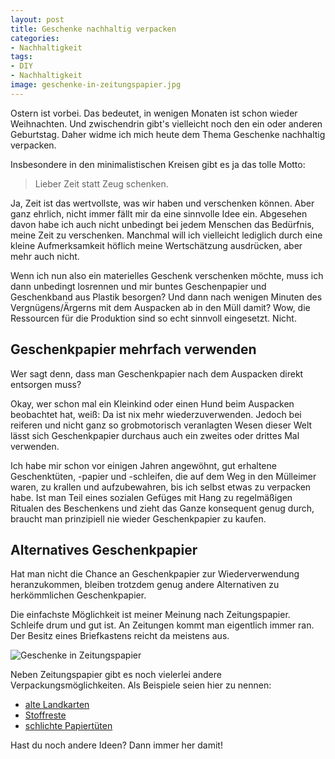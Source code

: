 ```yaml
---
layout: post
title: Geschenke nachhaltig verpacken
categories:
- Nachhaltigkeit
tags:
- DIY
- Nachhaltigkeit
image: geschenke-in-zeitungspapier.jpg
---
```


Ostern ist vorbei. Das bedeutet, in wenigen Monaten ist schon wieder
Weihnachten. Und zwischendrin gibt's vielleicht noch den ein oder anderen
Geburtstag. Daher widme ich mich heute dem Thema Geschenke nachhaltig verpacken.

Insbesondere in den minimalistischen Kreisen gibt es ja das tolle Motto:
> Lieber Zeit statt Zeug schenken.

Ja, Zeit ist das wertvollste, was wir haben und verschenken können. Aber ganz
ehrlich, nicht immer fällt mir da eine sinnvolle Idee ein. Abgesehen davon habe
ich auch nicht unbedingt bei jedem Menschen das Bedürfnis, meine Zeit zu
verschenken. Manchmal will ich vielleicht lediglich durch eine kleine
Aufmerksamkeit höflich meine Wertschätzung ausdrücken, aber mehr auch nicht.

Wenn ich nun also ein materielles Geschenk verschenken möchte, muss ich dann
unbedingt losrennen und mir buntes Geschenpapier und Geschenkband aus Plastik
besorgen? Und dann nach wenigen Minuten des Vergnügens/Ärgerns mit dem Auspacken
ab in den Müll damit? Wow, die Ressourcen für die Produktion sind so echt
sinnvoll eingesetzt. Nicht.

## Geschenkpapier mehrfach verwenden

Wer sagt denn, dass man Geschenkpapier nach dem Auspacken direkt entsorgen muss?

Okay, wer schon mal ein Kleinkind oder einen Hund beim Auspacken beobachtet hat,
weiß: Da ist nix mehr wiederzuverwenden. Jedoch bei reiferen und nicht ganz so
grobmotorisch veranlagten Wesen dieser Welt lässt sich Geschenkpapier durchaus
auch ein zweites oder drittes Mal verwenden.

Ich habe mir schon vor einigen Jahren angewöhnt, gut erhaltene Geschenktüten,
-papier und -schleifen, die auf dem Weg in den Mülleimer waren, zu krallen und
aufzubewahren, bis ich selbst etwas zu verpacken habe. Ist man Teil eines
sozialen Gefüges mit Hang zu regelmäßigen Ritualen des Beschenkens und zieht das
Ganze konsequent genug durch, braucht man prinzipiell nie wieder Geschenkpapier
zu kaufen.

## Alternatives Geschenkpapier

Hat man nicht die Chance an Geschenkpapier zur Wiederverwendung heranzukommen,
bleiben trotzdem genug andere Alternativen zu herkömmlichen Geschenkpapier.

Die einfachste Möglichkeit ist meiner Meinung nach Zeitungspapier. Schleife drum
und gut ist. An Zeitungen kommt man eigentlich immer ran. Der Besitz eines
Briefkastens reicht da meistens aus.

![Geschenke in Zeitungspapier]({{site.baseurl}}/assets/img/posts/geschenke-in-zeitungspapier.jpg)

Neben Zeitungspapier gibt es noch vielerlei andere Verpackungsmöglichkeiten. Als
Beispiele seien hier zu nennen:

* [alte Landkarten](https://3.bp.blogspot.com/-NcXJHNzLgU8/TwP1CXhlt7I/AAAAAAAAMAw/VBdfa4tg9-M/s1600/landkartengeschenke.jpg)
* [Stoffreste](https://www.ecowoman.de/images/stories/Ferien__Freizeit/Furoshiki_Tuchverpackung_760.jpg)
* [schlichte Papiertüten](http://www.logbuch-verlag.de/WebRoot/Store11/Shops/78163386/579F/6509/B5A3/1B09/0AA5/C0A8/2BB8/802F/20035_Weihnachtstueten-31_ml.jpg)

Hast du noch andere Ideen? Dann immer her damit!

